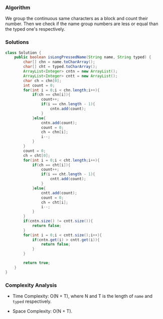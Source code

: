 ### Algorithm

We group the continuous same characters as a block and count their number. Then we check if the name group numbers are less or equal than the typed one's respectively.

### Solutions

```java
class Solution {
    public boolean isLongPressedName(String name, String typed) {
        char[] chn = name.toCharArray();
        char[] cht = typed.toCharArray();
        ArrayList<Integer> cntn = new ArrayList();
        ArrayList<Integer> cntt = new ArrayList();
        char ch = chn[0];
        int count = 0;
        for(int i = 0;i < chn.length;i++){
            if(ch == chn[i]){
                count++;
                if(i == chn.length - 1){
                    cntn.add(count);
                }
            }else{
                cntn.add(count);
                count = 0;
                ch = chn[i];
                i--;
            }
        }
        count = 0;
        ch = cht[0];
        for(int i = 0;i < cht.length;i++){
            if(ch == cht[i]){
                count++;
                if(i == cht.length - 1){
                    cntt.add(count);
                }
            }else{
                cntt.add(count);
                count = 0;
                ch = cht[i];
                i--;
            }
        }
        if(cntn.size() != cntt.size()){
            return false;
        }
        for(int i = 0;i < cntt.size();i++){
            if(cntn.get(i) > cntt.get(i)){
                return false;
            }
        }

        return true;
    }
}
```

### Complexity Analysis

+ Time Complexity: O(N + T), where N and T is the length of `name` and `typed` respectively.

+ Space Complexity: O(N + T).